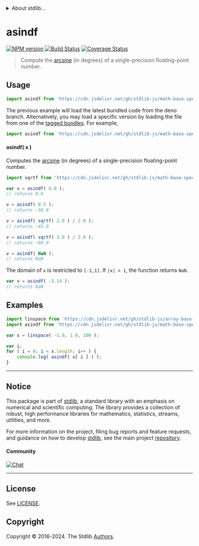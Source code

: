 <!--

@license Apache-2.0

Copyright (c) 2024 The Stdlib Authors.

Licensed under the Apache License, Version 2.0 (the "License");
you may not use this file except in compliance with the License.
You may obtain a copy of the License at

   http://www.apache.org/licenses/LICENSE-2.0

Unless required by applicable law or agreed to in writing, software
distributed under the License is distributed on an "AS IS" BASIS,
WITHOUT WARRANTIES OR CONDITIONS OF ANY KIND, either express or implied.
See the License for the specific language governing permissions and
limitations under the License.

-->


<details>
  <summary>
    About stdlib...
  </summary>
  <p>We believe in a future in which the web is a preferred environment for numerical computation. To help realize this future, we've built stdlib. stdlib is a standard library, with an emphasis on numerical and scientific computation, written in JavaScript (and C) for execution in browsers and in Node.js.</p>
  <p>The library is fully decomposable, being architected in such a way that you can swap out and mix and match APIs and functionality to cater to your exact preferences and use cases.</p>
  <p>When you use stdlib, you can be absolutely certain that you are using the most thorough, rigorous, well-written, studied, documented, tested, measured, and high-quality code out there.</p>
  <p>To join us in bringing numerical computing to the web, get started by checking us out on <a href="https://github.com/stdlib-js/stdlib">GitHub</a>, and please consider <a href="https://opencollective.com/stdlib">financially supporting stdlib</a>. We greatly appreciate your continued support!</p>
</details>

# asindf

[![NPM version][npm-image]][npm-url] [![Build Status][test-image]][test-url] [![Coverage Status][coverage-image]][coverage-url] <!-- [![dependencies][dependencies-image]][dependencies-url] -->

> Compute the [arcsine][arcsine] (in degrees) of a single-precision floating-point number.



<section class="usage">

## Usage

```javascript
import asindf from 'https://cdn.jsdelivr.net/gh/stdlib-js/math-base-special-asindf@deno/mod.js';
```
The previous example will load the latest bundled code from the deno branch. Alternatively, you may load a specific version by loading the file from one of the [tagged bundles](https://github.com/stdlib-js/math-base-special-asindf/tags). For example,

```javascript
import asindf from 'https://cdn.jsdelivr.net/gh/stdlib-js/math-base-special-asindf@v0.1.1-deno/mod.js';
```

#### asindf( x )

Computes the [arcsine][arcsine] (in degrees) of a single-precision floating-point number.

```javascript
import sqrtf from 'https://cdn.jsdelivr.net/gh/stdlib-js/math-base-special-sqrtf@deno/mod.js';

var v = asindf( 0.0 );
// returns 0.0

v = asindf( 0.5 );
// returns ~30.0

v = asindf( sqrtf( 2.0 ) / 2.0 );
// returns ~45.0

v = asindf( sqrtf( 3.0 ) / 2.0 );
// returns ~60.0

v = asindf( NaN );
// returns NaN
```

The domain of `x` is restricted to `[-1,1]`. If `|x| > 1`, the function returns `NaN`.

```javascript
var v = asindf( -3.14 );
// returns NaN
```

</section>

<!-- /.usage -->

<section class="examples">

## Examples

<!-- eslint no-undef: "error" -->

```javascript
import linspace from 'https://cdn.jsdelivr.net/gh/stdlib-js/array-base-linspace@deno/mod.js';
import asindf from 'https://cdn.jsdelivr.net/gh/stdlib-js/math-base-special-asindf@deno/mod.js';

var x = linspace( -1.0, 1.0, 100 );

var i;
for ( i = 0; i < x.length; i++ ) {
    console.log( asindf( x[ i ] ) );
}
```

</section>

<!-- /.examples -->

<!-- C interface documentation. -->



<!-- Section for related `stdlib` packages. Do not manually edit this section, as it is automatically populated. -->

<section class="related">

</section>

<!-- /.related -->

<!-- Section for all links. Make sure to keep an empty line after the `section` element and another before the `/section` close. -->


<section class="main-repo" >

* * *

## Notice

This package is part of [stdlib][stdlib], a standard library with an emphasis on numerical and scientific computing. The library provides a collection of robust, high performance libraries for mathematics, statistics, streams, utilities, and more.

For more information on the project, filing bug reports and feature requests, and guidance on how to develop [stdlib][stdlib], see the main project [repository][stdlib].

#### Community

[![Chat][chat-image]][chat-url]

---

## License

See [LICENSE][stdlib-license].


## Copyright

Copyright &copy; 2016-2024. The Stdlib [Authors][stdlib-authors].

</section>

<!-- /.stdlib -->

<!-- Section for all links. Make sure to keep an empty line after the `section` element and another before the `/section` close. -->

<section class="links">

[npm-image]: http://img.shields.io/npm/v/@stdlib/math-base-special-asindf.svg
[npm-url]: https://npmjs.org/package/@stdlib/math-base-special-asindf

[test-image]: https://github.com/stdlib-js/math-base-special-asindf/actions/workflows/test.yml/badge.svg?branch=v0.1.1
[test-url]: https://github.com/stdlib-js/math-base-special-asindf/actions/workflows/test.yml?query=branch:v0.1.1

[coverage-image]: https://img.shields.io/codecov/c/github/stdlib-js/math-base-special-asindf/main.svg
[coverage-url]: https://codecov.io/github/stdlib-js/math-base-special-asindf?branch=main

<!--

[dependencies-image]: https://img.shields.io/david/stdlib-js/math-base-special-asindf.svg
[dependencies-url]: https://david-dm.org/stdlib-js/math-base-special-asindf/main

-->

[chat-image]: https://img.shields.io/gitter/room/stdlib-js/stdlib.svg
[chat-url]: https://app.gitter.im/#/room/#stdlib-js_stdlib:gitter.im

[stdlib]: https://github.com/stdlib-js/stdlib

[stdlib-authors]: https://github.com/stdlib-js/stdlib/graphs/contributors

[umd]: https://github.com/umdjs/umd
[es-module]: https://developer.mozilla.org/en-US/docs/Web/JavaScript/Guide/Modules

[deno-url]: https://github.com/stdlib-js/math-base-special-asindf/tree/deno
[deno-readme]: https://github.com/stdlib-js/math-base-special-asindf/blob/deno/README.md
[umd-url]: https://github.com/stdlib-js/math-base-special-asindf/tree/umd
[umd-readme]: https://github.com/stdlib-js/math-base-special-asindf/blob/umd/README.md
[esm-url]: https://github.com/stdlib-js/math-base-special-asindf/tree/esm
[esm-readme]: https://github.com/stdlib-js/math-base-special-asindf/blob/esm/README.md
[branches-url]: https://github.com/stdlib-js/math-base-special-asindf/blob/main/branches.md

[stdlib-license]: https://raw.githubusercontent.com/stdlib-js/math-base-special-asindf/main/LICENSE

[arcsine]: https://en.wikipedia.org/wiki/Inverse_trigonometric_functions

<!-- <related-links> -->

<!-- </related-links> -->

</section>

<!-- /.links -->

